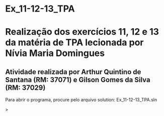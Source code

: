 # Ex_11-12-13_TPA
<H1>Realização dos exercícios 11, 12 e 13 da matéria de TPA lecionada por Nívia Maria Domingues </H1>
<H2>Atividade realizada por <B>Arthur Quintino de Santana (RM: 37071) e Gilson Gomes da Silva (RM: 37029)</B></H2>
<p>Para abrir o programa, procure pelo arquivo solution: Ex_11-12-13_TPA.sln</p>>

